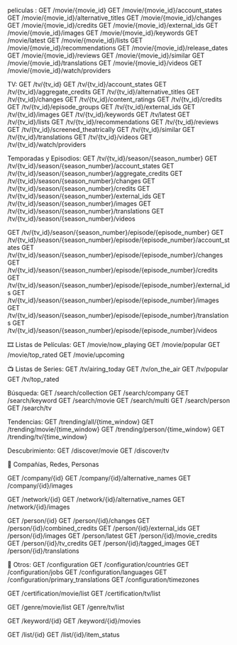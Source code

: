 peliculas :
GET /movie/{movie_id}
GET /movie/{movie_id}/account_states
GET /movie/{movie_id}/alternative_titles
GET /movie/{movie_id}/changes
GET /movie/{movie_id}/credits
GET /movie/{movie_id}/external_ids
GET /movie/{movie_id}/images
GET /movie/{movie_id}/keywords
GET /movie/latest
GET /movie/{movie_id}/lists
GET /movie/{movie_id}/recommendations
GET /movie/{movie_id}/release_dates
GET /movie/{movie_id}/reviews
GET /movie/{movie_id}/similar
GET /movie/{movie_id}/translations
GET /movie/{movie_id}/videos
GET /movie/{movie_id}/watch/providers

TV:
GET /tv/{tv_id}
GET /tv/{tv_id}/account_states
GET /tv/{tv_id}/aggregate_credits
GET /tv/{tv_id}/alternative_titles
GET /tv/{tv_id}/changes
GET /tv/{tv_id}/content_ratings
GET /tv/{tv_id}/credits
GET /tv/{tv_id}/episode_groups
GET /tv/{tv_id}/external_ids
GET /tv/{tv_id}/images
GET /tv/{tv_id}/keywords
GET /tv/latest
GET /tv/{tv_id}/lists
GET /tv/{tv_id}/recommendations
GET /tv/{tv_id}/reviews
GET /tv/{tv_id}/screened_theatrically
GET /tv/{tv_id}/similar
GET /tv/{tv_id}/translations
GET /tv/{tv_id}/videos
GET /tv/{tv_id}/watch/providers

Temporadas y Episodios:
GET /tv/{tv_id}/season/{season_number}
GET /tv/{tv_id}/season/{season_number}/account_states
GET /tv/{tv_id}/season/{season_number}/aggregate_credits
GET /tv/{tv_id}/season/{season_number}/changes
GET /tv/{tv_id}/season/{season_number}/credits
GET /tv/{tv_id}/season/{season_number}/external_ids
GET /tv/{tv_id}/season/{season_number}/images
GET /tv/{tv_id}/season/{season_number}/translations
GET /tv/{tv_id}/season/{season_number}/videos

GET /tv/{tv_id}/season/{season_number}/episode/{episode_number}
GET /tv/{tv_id}/season/{season_number}/episode/{episode_number}/account_states
GET /tv/{tv_id}/season/{season_number}/episode/{episode_number}/changes
GET /tv/{tv_id}/season/{season_number}/episode/{episode_number}/credits
GET /tv/{tv_id}/season/{season_number}/episode/{episode_number}/external_ids
GET /tv/{tv_id}/season/{season_number}/episode/{episode_number}/images
GET /tv/{tv_id}/season/{season_number}/episode/{episode_number}/translations
GET /tv/{tv_id}/season/{season_number}/episode/{episode_number}/videos


🎞️ Listas de Películas:
GET /movie/now_playing
GET /movie/popular
GET /movie/top_rated
GET /movie/upcoming


📺 Listas de Series:
GET /tv/airing_today
GET /tv/on_the_air
GET /tv/popular
GET /tv/top_rated



Búsqueda:
GET /search/collection
GET /search/company
GET /search/keyword
GET /search/movie
GET /search/multi
GET /search/person
GET /search/tv


Tendencias:
GET /trending/all/{time_window}
GET /trending/movie/{time_window}
GET /trending/person/{time_window}
GET /trending/tv/{time_window}


Descubrimiento:
GET /discover/movie
GET /discover/tv

🏢 Compañías, Redes, Personas

GET /company/{id}
GET /company/{id}/alternative_names
GET /company/{id}/images

GET /network/{id}
GET /network/{id}/alternative_names
GET /network/{id}/images

GET /person/{id}
GET /person/{id}/changes
GET /person/{id}/combined_credits
GET /person/{id}/external_ids
GET /person/{id}/images
GET /person/latest
GET /person/{id}/movie_credits
GET /person/{id}/tv_credits
GET /person/{id}/tagged_images
GET /person/{id}/translations

🧩 Otros:
GET /configuration
GET /configuration/countries
GET /configuration/jobs
GET /configuration/languages
GET /configuration/primary_translations
GET /configuration/timezones

GET /certification/movie/list
GET /certification/tv/list

GET /genre/movie/list
GET /genre/tv/list

GET /keyword/{id}
GET /keyword/{id}/movies

GET /list/{id}
GET /list/{id}/item_status
